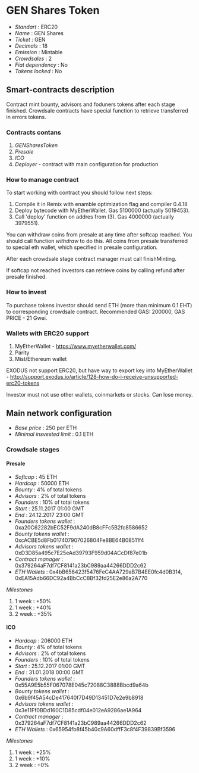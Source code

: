 # GEN Shares Token

* _Standart_        : ERC20
* _Name_            : GEN Shares
* _Ticket_          : GEN
* _Decimals_        : 18
* _Emission_        : Mintable
* _Crowdsales_      : 2
* _Fiat dependency_ : No
* _Tokens locked_   : No

## Smart-contracts description

Contract mint bounty, advisors and foduners tokens after each stage finished. 
Crowdsale contracts have special function to retrieve transferred in errors tokens.

### Contracts contans
1. _GENSharesToken_ 
2. _Presale_
3. _ICO_
4. _Deployer_ - contract with main configuration for production

### How to manage contract
To start working with contract you should follow next steps:
1. Compile it in Remix with enamble optimization flag and compiler 0.4.18
2. Deploy bytecode with MyEtherWallet. Gas 5100000 (actually 5019453).
3. Call 'deploy' function on addres from (3). Gas 4000000 (actually 3979551). 

You can withdraw coins from presale at any time after softcap reached. You should call function _withdraw_ to do this. 
All coins from presale transferred to special eth wallet, which specified in presale configuration.

After each crowdsale stage contract manager must call finishMinting. 

If softcap not reached investors can retrieve coins by calling refund after presale finished.

### How to invest
To purchase tokens investor should send ETH (more than minimum 0.1 EHT) to corresponding crowdsale contract.
Recommended GAS: 200000, GAS PRICE - 21 Gwei.

### Wallets with ERC20 support
1. MyEtherWallet - https://www.myetherwallet.com/
2. Parity 
3. Mist/Ethereum wallet

EXODUS not support ERC20, but have way to export key into MyEtherWallet - http://support.exodus.io/article/128-how-do-i-receive-unsupported-erc20-tokens

Investor must not use other wallets, coinmarkets or stocks. Can lose money.

## Main network configuration

* _Base price_                 : 250 per ETH
* _Minimal insvested limit_    : 0.1 ETH

### Crowdsale stages

#### Presale
* _Softcap_                    : 45 ETH
* _Hardcap_                    : 50000 ETH
* _Bounty_                     : 4% of total tokens
* _Advisors_                   : 2% of total tokens
* _Founders_                   : 10% of total tokens
* _Start_                      : 25.11.2017 01:00 GMT 
* _End_                        : 24.12.2017 23:00 GMT
* _Founders tokens wallet_     : 0xa20C62282bEC52F9dA240dB8cFFc5B2fc8586652
* _Bounty tokens wallet_       : 0xcACBE5d8Fb017407907026804Fe8BE64B08511f4
* _Advisors tokens wallet_     : 0xD3D85a495c7E25eAd39793F959d04ACcDf87e01b
* _Contract manager_           : 0x379264aF7df7CF8141a23bC989aa44266DDD2c62
* _ETH Wallets_                : 0x4bB656423f5476FeC4AA729aB7B4EE0fc4d0B314, 0xEA15Adb66DC92a4BbCcC8Bf32fd25E2e86a2A770

_Milestones_

1. 1 week                      : +50%
2. 1 week                      : +40%
3. 2 week                      : +35%

#### ICO
* _Hardcap_                    : 206000 ETH
* _Bounty_                     : 4% of total tokens
* _Advisors_                   : 2% of total tokens
* _Founders_                   : 10% of total tokens
* _Start_                      : 25.12.2017 01:00 GMT
* _End_                        : 31.01.2018 00:00 GMT
* _Founders tokens wallet_     : 0x55A9E5b55F067078E045c72088C3888Bbcd9a64b
* _Bounty tokens wallet_       : 0x6b9f45A54cDe417640f7D49D13451D7e2e9b8918
* _Advisors tokens wallet_     : 0x3e11Ff0BDd160C1D85cdf04e012eA9286ae1A964
* _Contract manager_           : 0x379264aF7df7CF8141a23bC989aa44266DDD2c62
* _ETH Wallets_                : 0x65954fb8f45b40c9A60dffF3c8f4F39839Bf3596

_Milestones_
1. 1 week                      : +25%
2. 1 week                      : +10%
3. 2 week                      : +0%


